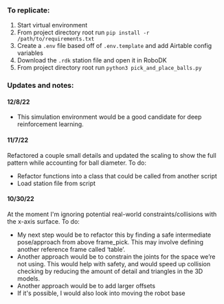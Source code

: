 ### To replicate:
1. Start virtual environment
2. From project directory root run `pip install -r /path/to/requirements.txt`
3. Create a `.env` file based off of `.env.template` and add Airtable config variables
4. Download the `.rdk` station file and open it in RoboDK
5. From project directory root run `python3 pick_and_place_balls.py`

### Updates and notes:
#### 12/8/22
* This simulation environment would be a good candidate for deep reinforcement learning.  

#### 11/7/22
Refactored a couple small details and updated the scaling to show the full pattern while accounting for ball diameter. To do:
* Refactor functions into a class that could be called from another script
* Load station file from script

#### 10/30/22
At the moment I'm ignoring potential real-world constraints/collisions with the x-axis surface.  To do:
* My next step would be to refactor this by finding a safe intermediate pose/approach from above frame_pick.  This may involve defining another reference frame called ‘table’.
* Another approach would be to constrain the joints for the space we’re not using.  This would help with safety, and would speed up collision checking by reducing the amount of detail and triangles in the 3D models.
* Another approach would be to add larger offsets
* If it's possible, I would also look into moving the robot base